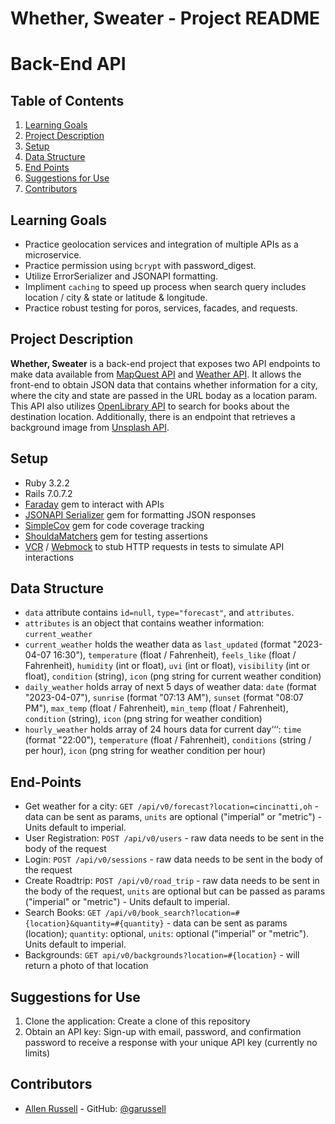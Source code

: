 # Whether, Sweater - Project README
# Back-End API

## Table of Contents

1. [Learning Goals](#learning-goals)
2. [Project Description](#project-description)
3. [Setup](#setup)
4. [Data Structure](#data-structure)
5. [End Points](#end-points)
6. [Suggestions for Use](#suggestions-for-use)
7. [Contributors](#contributors)

## Learning Goals
- Practice geolocation services and integration of multiple APIs as a microservice.
- Practice permission using `bcrypt` with password_digest.
- Utilize ErrorSerializer and JSONAPI formatting.
- Impliment `caching` to speed up process when search query includes location / city & state or latitude & longitude.
- Practice robust testing for poros, services, facades, and requests.


## Project Description
**Whether, Sweater** is a back-end project that exposes two API endpoints to make data available from [MapQuest API](https://developer.mapquest.com/documentation/geocoding-api/) and [Weather API](https://www.weatherapi.com/).  It allows the front-end to obtain JSON data that contains whether information for a city, where the city and state are passed in the URL boday as a location param.  This API also utilizes [OpenLibrary API](https://openlibrary.org/developers) to search for books about the destination location.  Additionally, there is an endpoint that retrieves a background image from [Unsplash API](https://unsplash.com/developers).

## Setup
- Ruby 3.2.2
- Rails 7.0.7.2
- [Faraday](https://github.com/lostisland/faraday) gem to interact with APIs
- [JSONAPI Serializer](https://github.com/jsonapi-serializer/jsonapi-serializer) gem for formatting JSON responses
- [SimpleCov](https://github.com/simplecov-ruby/simplecov) gem for code coverage tracking
- [ShouldaMatchers](https://github.com/thoughtbot/shoulda-matchers) gem for testing assertions
- [VCR](https://github.com/vcr/vcr) / [Webmock](https://github.com/bblimke/webmock) to stub HTTP requests in tests to simulate API interactions

## Data Structure
- `data` attribute contains `id=null`, `type="forecast"`, and `attributes`.
- `attributes` is an object that contains weather information: `current_weather`
- `current_weather` holds the weather data as `last_updated` (format "2023-04-07 16:30"), `temperature` (float / Fahrenheit), `feels_like` (float / Fahrenheit), `humidity` (int or float), `uvi` (int or float), `visibility` (int or float), `condition` (string), `icon` (png string for current weather condition) 
- `daily_weather` holds array of next 5 days of weather data: `date` (format "2023-04-07"), `sunrise` (format "07:13 AM"), `sunset` (format "08:07 PM"), `max_temp` (float / Fahrenheit), `min_temp` (float / Fahrenheit), `condition` (string), `icon` (png string for weather condition)
- `hourly_weather` holds array of 24 hours data for current day‘‘‘: `time` (format "22:00"), `temperature` (float / Fahrenheit), `conditions` (string / per hour), `icon` (png string for weather condition per hour)

## End-Points
- Get weather for a city: `GET /api/v0/forecast?location=cincinatti,oh` - data can be sent as params, `units` are optional ("imperial" or "metric") - Units default to imperial.
- User Registration: `POST /api/v0/users` - raw data needs to be sent in the body of the request
- Login: `POST /api/v0/sessions` - raw data needs to be sent in the body of the request
- Create Roadtrip: `POST /api/v0/road_trip` - raw data needs to be sent in the body of the request, `units` are optional but can be passed as params ("imperial" or "metric") - Units default to imperial.
- Search Books: `GET /api/v0/book_search?location=#{location}&quantity=#{quantity}` - data can be sent as params (location); `quantity`: optional, `units`: optional ("imperial" or "metric").  Units default to imperial.
- Backgrounds: `GET api/v0/backgrounds?location=#{location}` - will return a photo of that location

## Suggestions for Use

1. Clone the application: Create a clone of this repository
2. Obtain an API key: Sign-up with email, password, and confirmation password to receive a response with your unique API key (currently no limits)


## Contributors
- [Allen Russell](allenrusselldev@gmail.com) - GitHub: [@garussell](https://github.com/garussell)



